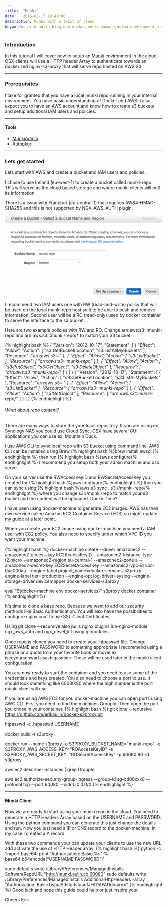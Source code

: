 ```yaml
---
title:  "Munki"
date:   2016-05-17 19:49:00
description: Munki with a twist of cloud
keywords: erik aulin,blog,osx,docker,munki,vmware,ustwo,development,ssl
---
```


### Introduction
In this tutorial I will cover how to setup an [Munki](https://www.munki.org/munki) environment in the cloud. OSX clients will use a HTTP header Array to authenticate towards an dockerized nginx-s3-proxy that will serve repo hosted on AWS S3.


***

### Prerequisites
I take for granted that you have a local munki repo running in your internal environment. You have basic understanding of Docker and AWS. I also expect you to have an AWS account and know how to create s3 buckets and setup additional IAM users and policies.

***

#### Tools
* [MunkiAdmin](https://github.com/hjuutilainen/munkiadmin/releases/)
* [Autopkgr](https://github.com/lindegroup/autopkgr)

***

### Lets get started
Lets start with AWS and create a bucket and IAM users and policies.

I chose to use Ireland (eu-west-1) to create a bucket called munki-repo. This will serve as the cloud based storage and where munki clients will pull its information.

There is a issue with Frankfurt (eu-central-1) that requires AWS4-HMAC-SHA256 and this is not supported by NGX_AWS_AUTH plugin.

![Folder Stucture](/images/munki/Screen-Shot-2016-02-04-at-19.42.55-1024x525.png)

I recommend two IAM users one with RW (read-and-write) policy that will be used on the local munki repo host so it to be able to push and remove information. Second user will be a RO (read-only) used by docker container to serve the interface to the s3 bucket.

Here are two example policies with RW and RO. Change arn:aws:s3:::munki-repo and arn:aws:s3:::munki-repo/* to match your S3 bucket.

{% highlight bash %}
{
    "Version": "2012-10-17",
    "Statement": [
        {
            "Effect": "Allow",
            "Action": [
                "s3:GetBucketLocation",
                "s3:ListAllMyBuckets"
            ],
            "Resource": "arn:aws:s3:::*"
        },
        {
            "Effect": "Allow",
            "Action": [
                "s3:ListBucket"
            ],
            "Resource": [
                "arn:aws:s3:::munki-repo"
            ]
        },
        {
            "Effect": "Allow",
            "Action": [
                "s3:PutObject",
                "s3:GetObject",
                "s3:DeleteObject"
            ],
            "Resource": [
                "arn:aws:s3:::munki-repo/*"
            ]
        }
    ]
}
{
    "Version": "2012-10-17",
    "Statement": [
        {
            "Effect": "Allow",
            "Action": [
                "s3:GetBucketLocation",
                "s3:ListAllMyBuckets"
            ],
            "Resource": "arn:aws:s3:::*"
        },
        {
            "Effect": "Allow",
            "Action": [
                "s3:ListBucket"
            ],
            "Resource": [
                "arn:aws:s3:::munki-repo"
            ]
        },
        {
            "Effect": "Allow",
            "Action": [
                "s3:GetObject"
            ],
            "Resource": [
                "arn:aws:s3:::munki-repo/*"
            ]
        }
    ]
}
{% endhighlight %}

###### What about repo content?
There are many ways to store the your local repository. If you are using ex. Synology NAS you could use Cloud Sync. OSX have several GUI applications you can use ex. Mountain Duck.

I use AWS CLI to sync local repo with S3 bucket using command line. AWS CLI can be installed using Brew {% highlight bash %}brew install awscli{% endhighlight %} then run {% highlight bash %}aws configure{% endhighlight %} I recommend you setup both your admin machine and osx server.

On your server use the RWAccessKeyID and RWSecretAccessKey you created for {% highlight bash %}aws configure{% endhighlight %} then you can sync using {% highlight bash %}aws s3 sync . s3://munki-repo{% endhighlight %} where you change s3://munki-repo to match your s3 bucket and the content will be uploaded.
Docker time?


I have been using docker-machine to generate EC2 images. AWS has their own service called Amazon EC2 Container Service (ECS) so might update my guide at a later point.

When you create your EC2 image using docker-machine you need a IAM user with EC2 policy. You also need to specify under which VPC ID you want your machine.

{% highlight bash %}
docker-machine create
      --driver amazonec2
      --amazonec2-access-key EC2AccessKeyID
      --amazonec2-instance-type t2.micro
      --amazonec2-region eu-central-1
      --amazonec2-zone a
      --amazonec2-secret-key EC2SecretAccessKey
      --amazonec2-vpc-id vpc-0aa000aa
      --engine-label project_name=docker-services-s3proxy
      --engine-label tier=production
      --engine-opt log-driver=syslog
      --engine-storage-driver devicemapper
      docker-services-s3proxy

eval "$(docker-machine env docker-services)"
s3proxy docker container
{% endhighlight %}

It's time to clone a base repo. Because we want to add our security methods like Basic Authentication. You will also have the possibilities to configure nginx.conf to use SSL Client Certificates.

Using git clone --recursive also pulls nginx plugins lua-nginx-module, ngx_aws_auth and ngx_devel_kit using gitmodules.

Once repo is cloned you need to create your .htpasswd file. Change USERNAME and PASSWORD to something appropriate I recommend using a phrase or a quote from your favorite book or movie ex. iseeyourschwartzisasbigasmine. These will be used later in the munki client configuration.

You are now ready to start the container and you need to use some of the credentials and keys created. You also need to choose a port to use. It should look something like 60080:80 where the high number is the port munki client will use.

If you are using AWS EC2 for you docker-machine you can open ports using AWC CLI. First you need to find the machines GroupId. Then open the port you chose in your container.
{% highlight bash %}
git clone --recursive https://github.com/erikaulin/docker-s3proxy.git

htpasswd -c .htpasswd USERNAME

docker build -t s3proxy .

docker run --name s3proxy
  -e S3PROXY_BUCKET_NAME="munki-repo"
  -e S3PROXY_AWS_ACCESS_KEY="ROAccessKeyID"
  -e S3PROXY_AWS_SECRET_KEY="ROSecretAccessKey"
  -p 60080:80
  -d s3proxy

aws ec2 describe-instances | grep GroupId

aws ec2 authorize-security-group-ingress --group-id sg-cd00xxx0 --protocol tcp --port 60080 --cidr 0.0.0.0/0
{% endhighlight %}

***

#### Munki Client
Now we are ready to start using your munki repo in the cloud. You need to generate a HTTP Headers Array based on the USERNAME and PASSWORD. Using the python command you can generate this just change the details and run. Now you just need a IP or DNS record to the docker-machine. In my case I created a A record.

With these two commands your can update your clients to use the new URL add activate the use of HTTP Header array.
{% highlight bash %}
python -c 'import base64; print "Authorization: Basic %s" % base64.b64encode("USERNAME:PASSWORD”)'

sudo defaults write /Library/Preferences/ManagedInstalls SoftwareRepoURL "http://munki.aulin.co:60080"
sudo defaults write /Library/Preferences/ManagedInstalls AdditionalHttpHeaders -array "Authorization: Basic bsfaJSdsfadsfaadfJFADAFADddaa=="
{% endhighlight %}
Good luck and hope this guide could help or just inspire your.


Cheers Erik
